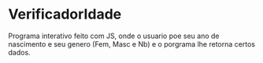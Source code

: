 # VerificadorIdade
Programa interativo feito com JS, onde o usuario poe seu ano de nascimento e seu genero (Fem, Masc e Nb) e  o porgrama lhe retorna certos dados.
